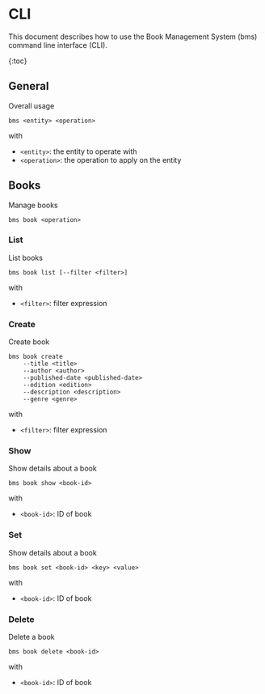 # CLI

This document describes how to use the Book Management System (bms) command line interface (CLI).

{:toc}


## General

Overall usage

    bms <entity> <operation>

with
- `<entity>`: the entity to operate with
- `<operation>`: the operation to apply on the entity


## Books

Manage books

    bms book <operation>


### List

List books

    bms book list [--filter <filter>]

with
- `<filter>`: filter expression

### Create

Create book

    bms book create
        --title <title>
        --author <author>
        --published-date <published-date>
        --edition <edition>
        --description <description>
        --genre <genre>

with
- `<filter>`: filter expression

### Show

Show details about a book

    bms book show <book-id>

with
- `<book-id>`: ID of book


### Set

Show details about a book

    bms book set <book-id> <key> <value>

with
- `<book-id>`: ID of book


### Delete

Delete a book

    bms book delete <book-id>

with
- `<book-id>`: ID of book

